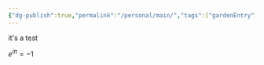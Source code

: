 ```yaml
---
{"dg-publish":true,"permalink":"/personal/main/","tags":["gardenEntry"]}
---
```



it's a test

$e^{i\pi}=-1$
